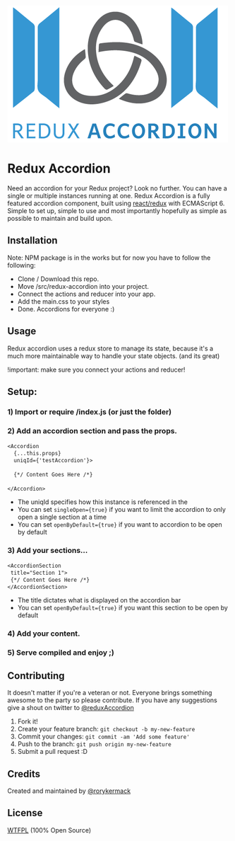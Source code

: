 ![Redux Accordion Logo](/logo.png?raw=true)

# Redux Accordion
Need an accordion for your Redux project? Look no further. You can have a single or multiple instances running at one.
Redux Accordion is a fully featured accordion component, built using [react/redux](https://github.com/reactjs/redux/) with ECMAScript 6. Simple to set up, simple to use and most importantly hopefully as simple as possible to maintain and build upon.

## Installation
Note: NPM package is in the works but for now you have to follow the following:<br/>
* Clone / Download this repo. <br/>
* Move /src/redux-accordion into your project. <br/>
* Connect the actions and reducer into your app. <br/>
* Add the main.css to your styles <br/>
* Done. Accordions for everyone :) <br/>

## Usage
Redux accordion uses a redux store to manage its state, because it's a much more maintainable way to handle your state objects. (and its great)

!important: make sure you connect your actions and reducer!

## Setup: <br/>
### 1) Import or require /index.js (or just the folder) <br/>
### 2) Add an accordion section and pass the props.<br/>
```
<Accordion
  {...this.props}
  uniqId={'testAccordion'}>

  {*/ Content Goes Here /*}

</Accordion>
```
* The uniqId specifies how this instance is referenced in the
* You can set `singleOpen={true}` if you want to limit the accordion to only open a single section at a time
* You can set `openByDefault={true}` if you want to accordion to be open by default <br/>

### 3) Add your sections... <br/>

```
<AccordionSection
 title="Section 1">
 {*/ Content Goes Here /*}
</AccordionSection>
```
* The title dictates what is displayed on the accordion bar
* You can set `openByDefault={true}` if you want this section to be open by default <br/>

### 4) Add your content. <br/>
### 5) Serve compiled and enjoy ;) <br/>

## Contributing
It doesn't matter if you're a veteran or not. Everyone brings something awesome to the party so please contribute.
If you have any suggestions give a shout on twitter to [@reduxAccordion](https://twitter.com/@reduxAccordion) <br/>
1. Fork it! <br/>
2. Create your feature branch: `git checkout -b my-new-feature` <br/>
3. Commit your changes: `git commit -am 'Add some feature'` <br/>
4. Push to the branch: `git push origin my-new-feature` <br/>
5. Submit a pull request :D <br/>

## Credits
Created and maintained by [@rorykermack](https://twitter.com/@rorykermack)
## License
[WTFPL](http://www.wtfpl.net/) (100% Open Source)
